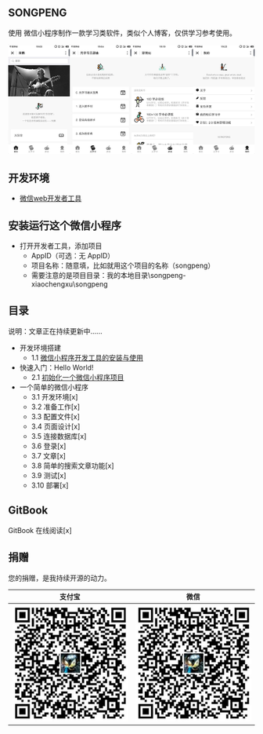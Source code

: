 ## SONGPENG

使用 微信小程序制作一款学习类软件，类似个人博客，仅供学习参考使用。

![SONGPENG](/book/img/SONGPENG.png)

## 开发环境

- [微信web开发者工具](https://mp.weixin.qq.com/debug/wxadoc/dev/devtools/download.html)

## 安装运行这个微信小程序

* 打开开发者工具，添加项目
    * AppID（可选：无 AppID）
    * 项目名称：随意填，比如就用这个项目的名称（songpeng）
    * 需要注意的是项目目录：我的本地目录\songpeng-xiaochengxu\songpeng

## 目录

说明：文章正在持续更新中......

- 开发环境搭建
    - 1.1 [微信小程序开发工具的安装与使用](/book/1.1-微信web开发者工具安装及使用.md)
- 快速入门：Hello World!
    - 2.1 [初始化一个微信小程序项目](/book/2.1-初始化一个微信小程序项目.md)
- 一个简单的微信小程序
    - 3.1 开发环境[x]
    - 3.2 准备工作[x]
    - 3.3 配置文件[x]
    - 3.4 页面设计[x]
    - 3.5 连接数据库[x]
    - 3.6 登录[x]
    - 3.7 文章[x]
    - 3.8 简单的搜索文章功能[x]
    - 3.9 测试[x]
    - 3.10 部署[x]

## GitBook

GitBook 在线阅读[x]

## 捐赠

您的捐赠，是我持续开源的动力。

支付宝 | 微信
--     |-- 
![支付宝](/book/img/alipay.png) | ![微信支付](/book/img/alipay.png)